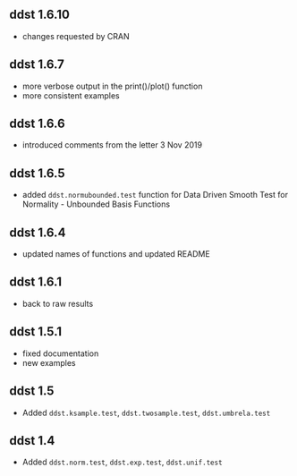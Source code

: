 ddst 1.6.10
----------------

* changes requested by CRAN

ddst 1.6.7
----------------

* more verbose output in the print()/plot() function
* more consistent examples

ddst 1.6.6
----------------

* introduced comments from the letter 3 Nov 2019

ddst 1.6.5
----------------

* added `ddst.normubounded.test` function for Data Driven Smooth Test for Normality - Unbounded Basis Functions

ddst 1.6.4
----------------

* updated names of functions and updated README

ddst 1.6.1
----------------

* back to raw results

ddst 1.5.1
----------------

* fixed documentation
* new examples

ddst 1.5
----------------

* Added `ddst.ksample.test`, `ddst.twosample.test`, `ddst.umbrela.test`

ddst 1.4
----------------

* Added `ddst.norm.test`, `ddst.exp.test`, `ddst.unif.test`
